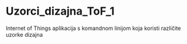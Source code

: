 # Uzorci_dizajna_ToF_1
Internet of Things aplikacija s komandnom linijom koja koristi različite uzorke dizajna
